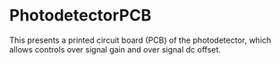 # PhotodetectorPCB
This presents a printed circuit board (PCB) of the photodetector, which allows controls over signal gain and over signal dc offset.
